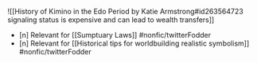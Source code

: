 ![[History of Kimino in the Edo Period by Katie Armstrong#id263564723 signaling status is expensive and can lead to wealth transfers]]
- [n] Relevant for [[Sumptuary Laws]] #nonfic/twitterFodder
- [n] Relevant for [[Historical tips for worldbuilding realistic symbolism]] #nonfic/twitterFodder
